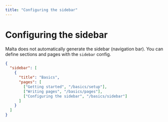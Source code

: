 ```yaml
---
title: "Configuring the sidebar"
---
```


# Configuring the sidebar

Malta does not automatically generate the sidebar (navigation bar). You can define sections and pages with the `sidebar` config.

```json
{
  "sidebar": [
    {
      "title": "Basics",
      "pages": [
        ["Getting started", "/basics/setup"],
        ["Writing pages", "/basics/pages"],
        ["Configuring the sidebar", "/basics/sidebar"]
      ]
    }
  ]
}
```
